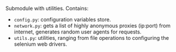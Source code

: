 Submodule with utilities. Contains:

- `config.py`: configuration variables store.
- `network.py`: gets a list of highly anonymous proxies (ip:port) from internet, generates random user agents for requests.
- `utils.py`: utilities, ranging from file operations to configuring the selenium web drivers.

